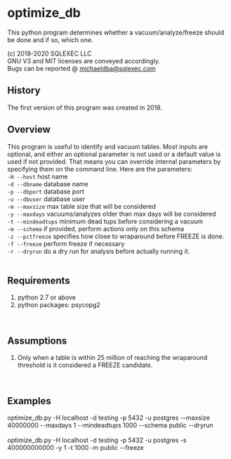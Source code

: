 # optimize_db

This python program determines whether a vacuum/analyze/freeze should be done and if so, which one.

(c) 2018-2020 SQLEXEC LLC
<br/>
GNU V3 and MIT licenses are conveyed accordingly.
<br/>
Bugs can be reported @ michaeldba@sqlexec.com


## History
The first version of this program was created in 2018.  

## Overview
This program is useful to identify and vacuum tables.  Most inputs are optional, and either an optional parameter is not used or a default value is used if not provided.  That means you can override internal parameters by specifying them on the command line.  Here are the parameters:
<br/>
`-H --host`     host name
<br/>
`-d --dbname`       database name
<br/>
`-p --dbport`       database port
<br/>
`-u --dbuser`       database user
<br/>
`-m --maxsize`      max table size that will be considered
<br/>
`-y --maxdays`      vacuums/analyzes older than max days will be considered
<br/>
`-t --mindeadtups`  minimum dead tups before considering a vacuum
<br/>
`-m --schema`       if provided, perform actions only on this schema
<br/>
`-z --pctfreeze`    specifies how close to wraparound before FREEZE is done.
<br/>
`-f --freeze`       perform freeze if necessary
<br/>
`-r --dryrun`       do a dry run for analysis before actually running it.
<br/>
<br/>

## Requirements
1. python 2.7 or above
2. python packages: psycopg2
<br/>

## Assumptions
1. Only when a table is within 25 million of reaching the wraparound threshold is it considered a FREEZE candidate. 
<br/>

## Examples
optimize_db.py -H localhost -d testing -p 5432 -u postgres --maxsize 40000000 --maxdays 1 --mindeadtups 1000 --schema public --dryrun
<br/><br/>
optimize_db.py -H localhost -d testing -p 5432 -u postgres -s 400000000000 -y 1 -t 1000 -m public --freeze
<br/>
